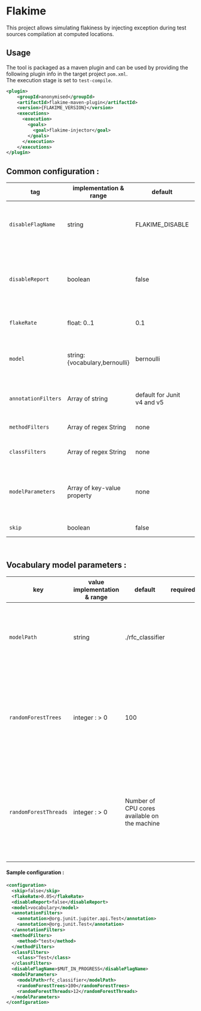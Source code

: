 # Flakime 
This project allows simulating flakiness by injecting exception during test sources compilation at computed locations.

## Usage
The tool is packaged as a maven plugin and can be used by providing the following plugin info in the target project `pom.xml`. \
The execution stage is set to `test-compile`.
```xml
<plugin>
    <groupId>anonymised</groupId>
    <artifactId>flakime-maven-plugin</artifactId>
    <version>{FLAKIME_VERSION}</version>
    <executions>
      <execution>
        <goals>
          <goal>flakime-injector</goal>
        </goals>
      </execution>
    </executions>
</plugin>
```


## Common configuration :
| tag                  | implementation & range                                 | default  | required | description                                                                    |
|----------------------|--------------------------------------------------------|-----------------------|----------|--------------------------------------------------------------------------------|
| `disableFlagName`    | string                                                 | FLAKIME_DISABLE       |          | The environment variable name of the flag disabling flakime   |
| `disableReport`      | boolean                                                | false                 |          | Allows to disable the generation of output files reporting the flake point for each test methods
| `flakeRate`          | float: 0..1                                            | 0.1                  |          | The nominal flake rate you wish to inject   |
| `model`           | string: {vocabulary,bernoulli}                         | bernoulli             |          | The model with which the flakiness probability of a test will be calculated |
| `annotationFilters`    | Array of string                                        | default for Junit v4 and v5                    |       | Test annotation to consider for flakime `@`                   |
| `methodFilters` | Array of regex String                           | none                  |          | Method name to consider for flakime|  
| `classFilters` | Array of regex String                           | none                  |          | Class name to consider for flakime|  
| `modelParameters` | Array of key-value property                            | none                  |          | The parameters specific to each model implementation (see desc. bellow)     |
| `skip` | boolean                           | false                  |          | Skip flakime execution|  
<br>

## Vocabulary model parameters :
| key                   | value implementation & range | default                                            | required                            | description                                                                                               |
|-----------------------|--------------------|----------------------------------------------------|-------------------------------------|-----------------------------------------------------------------------------------------------------------|
| `modelPath`           | string             | ./rfc_classifier                                                 |  | The path to the pre-trained serialized model, if not present a new model will be trained                                                             |
| `randomForestTrees`   | integer : > 0      | 100                                                |                                     | The number of Trees the random forest will be composed of. (No effect if `trainModel` is set to false)    |
| `randomForestThreads` | integer : > 0      | Number of CPU cores available on the machine       |                                     | The number of threads used during the random forest training. (No effect if `trainModel` is set to false) |

#### Sample configuration :
```xml
<configuration>
  <skip>false</skip>  
  <flakeRate>0.05</flakeRate>
  <disableReport>false</disableReport>
  <model>vocabulary</model>
  <annotationFilters>
    <annotation>@org.junit.jupiter.api.Test</annotation>
    <annotation>@org.junit.Test</annotation>
  </annotationFilters>
  <methodFilters>
    <method>^test</method>
  </methodFilters>
  <classFilters>
    <class>^Test</class>
  </classFilters>
  <disableFlagName>$MUT_IN_PROGRESS</disableFlagName>
  <modelParameters>
    <modelPath>rfc_classifier</modelPath>
    <randomForestTrees>100</randomForestTrees>
    <randomForestThreads>12</randomForestThreads>
  </modelParameters>
</configuration>